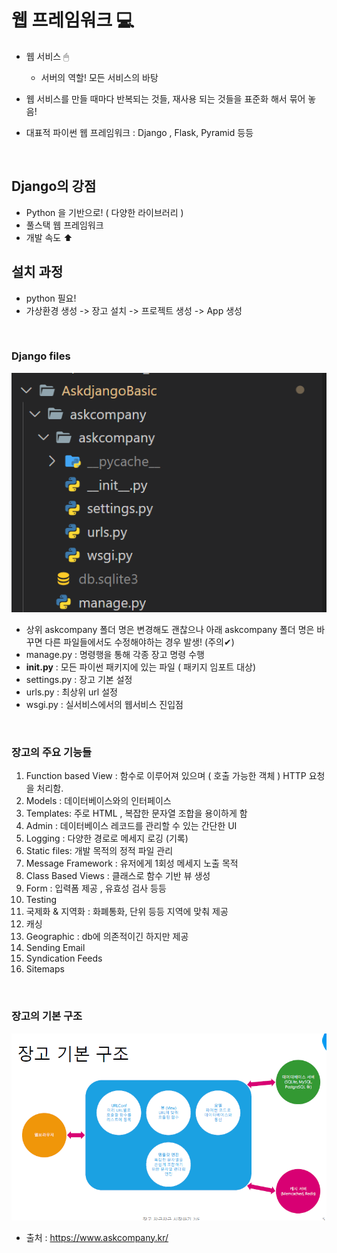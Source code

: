   # 웹 프레임워크 💻

  - 웹 서비스 🖱
    - 서버의 역할! 모든 서비스의 바탕
  
  - 웹 서비스를 만들 때마다 반복되는 것들, 재사용 되는 것들을 표준화 해서 묶어 놓음!

 - 대표적 파이썬 웹 프레임워크 : Django , Flask, Pyramid 등등

<br>


## Django의 강점

- Python 을 기반으로!  ( 다양한 라이브러리 )
- 풀스택 웹 프레임워크 
- 개발 속도 ⬆


## 설치 과정
- python 필요!
- 가상환경 생성 -> 장고 설치 -> 프로젝트 생성 -> App 생성

<br>

### Django files  

![django](../AskdjangoBasic\django.PNG)

- 상위 askcompany 폴더 명은 변경해도 괜찮으나 아래 askcompany 폴더 명은 바꾸면 다른 파일들에서도 수정해야하는 경우 발생! (주의✔)
- manage.py : 명령행을 통해 각종 장고 명령 수행
- __init.py__ : 모든 파이썬 패키지에 있는 파일 ( 패키지 임포트 대상)
- settings.py : 장고 기본 설정
- urls.py : 최상위 url 설정
- wsgi.py : 실서비스에서의 웹서비스 진입점

<br>

### 장고의 주요 기능들
1. Function based View : 함수로 이루어져 있으며 ( 호출 가능한 객체 ) HTTP 요청을 처리함.
2. Models : 데이터베이스와의 인터페이스
3. Templates: 주로 HTML , 복잡한 문자열 조합을 용이하게 함 
4. Admin : 데이터베이스 레코드를 관리할 수 있는 간단한 UI
5. Logging : 다양한 경로로 메세지 로깅 (기록)
6. Static files: 개발 목적의 정적 파일 관리
7. Message Framework : 유저에게 1회성 메세지 노출 목적
8. Class Based Views : 클래스로 함수 기반 뷰 생성
9. Form : 입력폼 제공 , 유효성 검사 등등
10. Testing
11. 국제화 & 지역화 : 화폐통화, 단위 등등 지역에 맞춰 제공
12. 캐싱
13. Geographic : db에 의존적이긴 하지만 제공
14. Sending Email
15. Syndication Feeds
16. Sitemaps

<br>

### 장고의 기본 구조
![장고구조](../AskdjangoBasic/장고구조.PNG)
- 출처 : https://www.askcompany.kr/